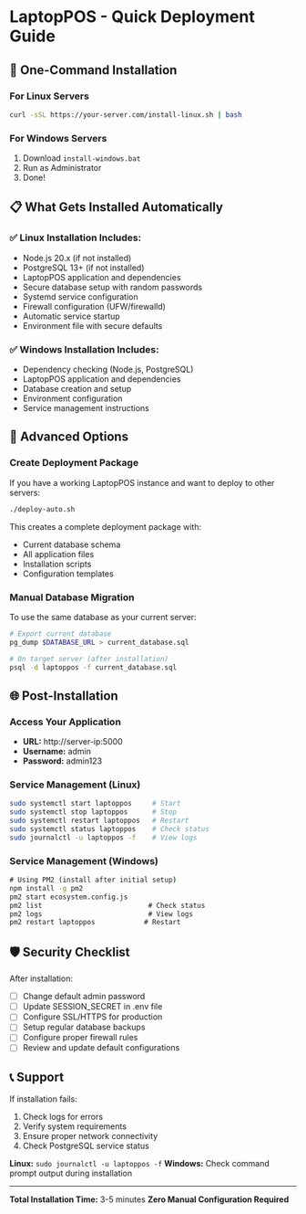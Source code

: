 # LaptopPOS - Quick Deployment Guide

## 🚀 One-Command Installation

### For Linux Servers
```bash
curl -sSL https://your-server.com/install-linux.sh | bash
```

### For Windows Servers
1. Download `install-windows.bat`
2. Run as Administrator
3. Done!

## 📋 What Gets Installed Automatically

### ✅ Linux Installation Includes:
- Node.js 20.x (if not installed)
- PostgreSQL 13+ (if not installed)
- LaptopPOS application and dependencies
- Secure database setup with random passwords
- Systemd service configuration
- Firewall configuration (UFW/firewalld)
- Automatic service startup
- Environment file with secure defaults

### ✅ Windows Installation Includes:
- Dependency checking (Node.js, PostgreSQL)
- LaptopPOS application and dependencies
- Database creation and setup
- Environment configuration
- Service management instructions

## 🔧 Advanced Options

### Create Deployment Package
If you have a working LaptopPOS instance and want to deploy to other servers:
```bash
./deploy-auto.sh
```

This creates a complete deployment package with:
- Current database schema
- All application files
- Installation scripts
- Configuration templates

### Manual Database Migration
To use the same database as your current server:
```bash
# Export current database
pg_dump $DATABASE_URL > current_database.sql

# On target server (after installation)
psql -d laptoppos -f current_database.sql
```

## 🌐 Post-Installation

### Access Your Application
- **URL:** http://server-ip:5000
- **Username:** admin
- **Password:** admin123

### Service Management (Linux)
```bash
sudo systemctl start laptoppos     # Start
sudo systemctl stop laptoppos      # Stop
sudo systemctl restart laptoppos   # Restart
sudo systemctl status laptoppos    # Check status
sudo journalctl -u laptoppos -f    # View logs
```

### Service Management (Windows)
```cmd
# Using PM2 (install after initial setup)
npm install -g pm2
pm2 start ecosystem.config.js
pm2 list                          # Check status
pm2 logs                          # View logs
pm2 restart laptoppos            # Restart
```

## 🛡️ Security Checklist

After installation:
- [ ] Change default admin password
- [ ] Update SESSION_SECRET in .env file
- [ ] Configure SSL/HTTPS for production
- [ ] Setup regular database backups
- [ ] Configure proper firewall rules
- [ ] Review and update default configurations

## 📞 Support

If installation fails:
1. Check logs for errors
2. Verify system requirements
3. Ensure proper network connectivity
4. Check PostgreSQL service status

**Linux:** `sudo journalctl -u laptoppos -f`
**Windows:** Check command prompt output during installation

---

**Total Installation Time:** 3-5 minutes
**Zero Manual Configuration Required**